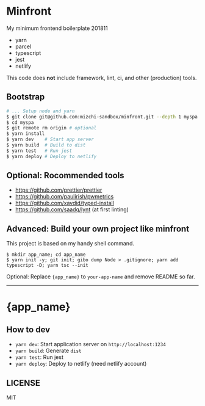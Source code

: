 # Minfront

My minimum frontend boilerplate 201811

- yarn
- parcel
- typescript
- jest
- netlify

This code does **not** include framework, lint, ci, and other (production) tools.

## Bootstrap

```bash
# ... Setup node and yarn
$ git clone git@github.com:mizchi-sandbox/minfront.git --depth 1 myspa
$ cd myspa
$ git remote rm origin # optional
$ yarn install
$ yarn dev    # Start app server
$ yarn build  # Build to dist
$ yarn test   # Run jest
$ yarn deploy # Deploy to netlify
```

## Optional: Rocommended tools

- https://github.com/prettier/prettier
- https://github.com/paulirish/pwmetrics
- https://github.com/xavdid/typed-install
- https://github.com/saadq/lynt (at first linting)

## Advanced: Build your own project like minfront

This project is based on my handy shell command.

```
$ mkdir app_name; cd app_name
$ yarn init -y; git init; gibo dump Node > .gitignore; yarn add typescript -D; yarn tsc --init
```

Optional: Replace `{app_name}` to `your-app-name` and remove README so far.

---

# {app_name}

## How to dev

- `yarn dev`: Start application server on `http://localhost:1234`
- `yarn build`: Generate `dist`
- `yarn test`: Run jest
- `yarn deploy`: Deploy to netlify (need netlify account)

## LICENSE

MIT
